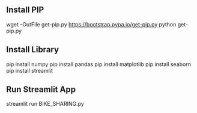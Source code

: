## Install PIP
wget -OutFile get-pip.py https://bootstrap.pypa.io/get-pip.py
python get-pip.py

## Install Library
pip install numpy
pip install pandas
pip install matplotlib
pip install seaborn
pip install streamlit

## Run Streamlit App
streamlit run BIKE_SHARING.py
